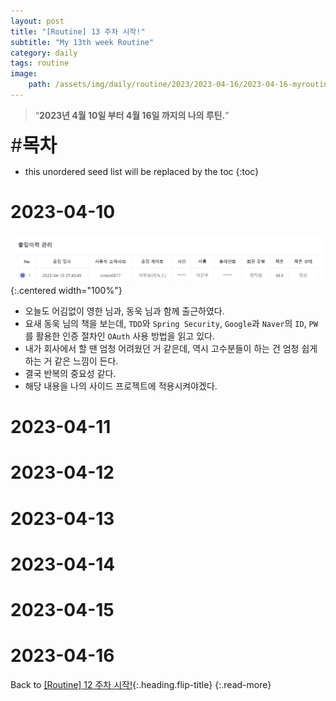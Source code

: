 ```yaml
---
layout: post
title: "[Routine] 13 주차 시작!"
subtitle: "My 13th week Routine"
category: daily
tags: routine
image:
    path: /assets/img/daily/routine/2023/2023-04-16/2023-04-16-myroutine-13th.png
---
```


> “**2023년 4월 10일 부터 4월 16일 까지의 나의 루틴.**”

<span style="font-size:30px;">\#**목차**</span>
* this unordered seed list will be replaced by the toc
{:toc}

# 2023-04-10
![](/assets/img/daily/routine/2023/2023-04-16/2023-04-10_myroutine.png){:.centered width="100%"}
- 오늘도 어김없이 영한 님과, 동욱 님과 함께 출근하였다.
- 요새 동욱 님의 책을 보는데, `TDD`와 `Spring Security`, `Google`과 `Naver`의 `ID`, `PW`를 활용한 인증 절차인 `OAuth` 사용 방법을 읽고 있다.
- 내가 회사에서 할 땐 엄청 어려웠던 거 같은데, 역시 고수분들이 하는 건 엄청 쉽게 하는 거 같은 느낌이 든다.
- 결국 반복의 중요성 같다. 
- 해당 내용을 나의 사이드 프로젝트에 적용시켜야겠다.

[//]: # (- 오늘도 어김없이 영한 님의 인강과, 오늘은 재성 님의 책을 다 읽어서 동욱 님의 [스프링 부트와 AWS로 혼자 구현하는 웹 서비스]{:target="_blank"}를 읽기 시작하였다.)

# 2023-04-11
# 2023-04-12
# 2023-04-13
# 2023-04-14
# 2023-04-15
# 2023-04-16

Back to [[Routine] 12 주차 시작!](./2023-04-09-week-12th.md){:.heading.flip-title}
{:.read-more}

[//]: # (Continue with [[Routine] 13 주차 시작!]&#40;../04-april/2023-04-16-week-13th.md&#41;{:.heading.flip-title})
[//]: # ({:.read-more})

<!-- Links -->

<!-- Study Links -->